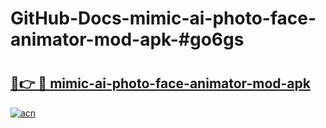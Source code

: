 # GitHub-Docs-mimic-ai-photo-face-animator-mod-apk-#go6gs

# <h2><a href="https://andorid.site?title=mimic-ai-photo-face-animator-mod-apk&ref=07A">🔗👉 🔴 mimic-ai-photo-face-animator-mod-apk</a></h2>

[![acn](https://github.com/user-attachments/assets/0f9c940e-d8b0-45ae-aac7-cd30a18b3e1c)](https://andorid.site?title=mimic-ai-photo-face-animator-mod-apk&ref=07A)

